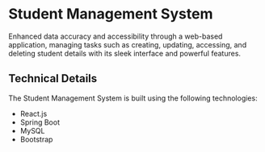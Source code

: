 # Student Management System

Enhanced data accuracy and accessibility through a web-based application, managing tasks such as creating, updating, accessing, and deleting student details with its sleek interface and powerful features.

## Technical Details

The Student Management System is built using the following technologies:

- React.js
- Spring Boot
- MySQL
- Bootstrap
